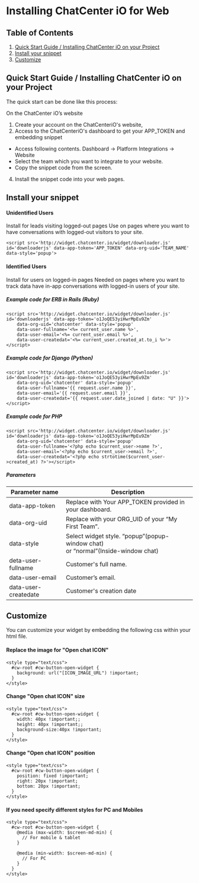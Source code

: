 # Installing ChatCenter iO for Web
## Table of Contents
1. [Quick Start Guide / Installing ChatCenter iO on your Project](#quickstart)
2. [Install your snippet](#install)
3. [Customize](#customize)

## Quick Start Guide / Installing ChatCenter iO on your Project<a name="quickstart"></a>

The quick start can be done like this process:

On the ChatCenter iO’s website

1. Create your account on the ChatCenteriO's website,
2. Access to the ChatCenteriO's dashboard to get your APP_TOKEN and embedding snippet 
 * Access following contents. Dashboard -> Platform Integrations -> Website
 * Select the team which you want to integrate to your website.
 * Copy the snippet code from the screen.

4. Install the snippet code into your web pages.

## Install your snippet<a name="install"></a>

#### Unidentified Users
Install for leads visiting logged-out pages
Use on pages where you want to have conversations with logged-out visitors to your site.
    
	<script src='http://widget.chatcenter.io/widget/downloader.js'  id='downloaderjs' data-app-token='APP_TOKEN' data-org-uid='TEAM_NAME' data-style='popup'>
</script> 

#### Identified Users
Install for users on logged-in pages
Needed on pages where you want to track data  have in-app conversations with logged-in users of your site.

##### Example code for ERB in Rails (Ruby)

```
<script src='http://widget.chatcenter.io/widget/downloader.js'  id='downloaderjs' data-app-token='o1JoQE53yiHwrMpEu9Zm' 
	data-org-uid='chatcenter' data-style='popup' 
	data-user-fullname='<%= current_user.name %>',
	data-user-email='<%= current_user.email %>',
	data-user-createdat='<%= current_user.created_at.to_i %>'></script>
```	

##### Example code for Django (Python)
```
<script src='http://widget.chatcenter.io/widget/downloader.js'  id='downloaderjs' data-app-token='o1JoQE53yiHwrMpEu9Zm' 
	data-org-uid='chatcenter' data-style='popup' 
	data-user-fullname='{{ request.user.name }}',
	data-user-email='{{ request.user.email }}',
	data-user-createdat='{{ request.user.date_joined | date: "U" }}'></script>
```	

##### Example code for PHP
```
<script src='http://widget.chatcenter.io/widget/downloader.js'  id='downloaderjs' data-app-token='o1JoQE53yiHwrMpEu9Zm' 
	data-org-uid='chatcenter' data-style='popup' 
	data-user-fullname='<?php echo $current_user->name ?>',
	data-user-email='<?php echo $current_user->email ?>',
	data-user-createdat='<?php echo strtotime($current_user->created_at) ?>'></script>
```

##### Parameters

Parameter name|Description
---|---
data-app-token     | Replace with Your APP_TOKEN provided in your dashboard.
data-org-uid       | Replace with your ORG_UID of your “My First Team”.
data-style         | Select widget style. “popup”(popup-window chat) <br>or “normal”(Inside-window chat)
deta-user-fullname | Customer's full name.
data-user-email| Customer’s email.
data-user-createdate| Customer's creation date


## Customize<a name="customize"></a>

You can customize your widget by embedding the following css within your html file.

#### Replace the image for "Open chat ICON"

``` 
<style type="text/css">
  #cw-root #cw-button-open-widget {
    background: url("[ICON_IMAGE_URL") !important;
  }
</style>
```

#### Change "Open chat ICON" size
```
<style type="text/css">
  #cw-root #cw-button-open-widget {
    width: 40px !important;;
    height: 40px !important;;
    background-size:40px !important;
  }
</style>
```

#### Change "Open chat ICON" position
```
<style type="text/css">
  #cw-root #cw-button-open-widget {
    position: fixed !important;
    right: 20px !important;
    bottom: 20px !important;
  }
</style>
```

#### If you need specify different styles for PC and Mobiles
```
<style type="text/css">
  #cw-root #cw-button-open-widget {
    @media (max-width: $screen-md-min) {
      // For mobile & tablet
    }

    @media (min-width: $screen-md-min) {
      // For PC
    }
  }
</style>
```



